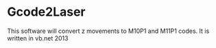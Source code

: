 Gcode2Laser
===========

This software will convert z movements to M10P1 and M11P1 codes. It is written in vb.net 2013

